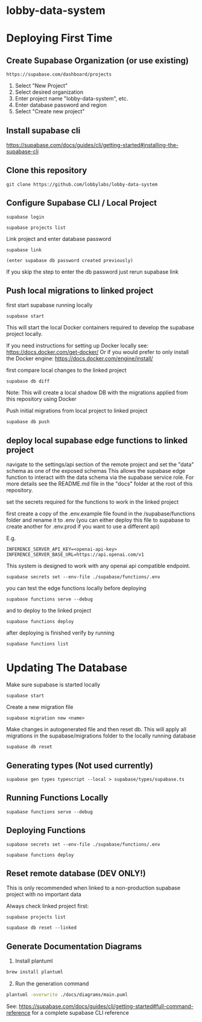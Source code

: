 # lobby-data-system

# Deploying First Time

## Create Supabase Organization (or use existing)

    https://supabase.com/dashboard/projects

1. Select "New Project"
2. Select desired organization
3. Enter project name "lobby-data-system", etc.
4. Enter database password and region
5. Select "Create new project"
## Install supabase cli

https://supabase.com/docs/guides/cli/getting-started#installing-the-supabase-cli

## Clone this repository
```
git clone https://github.com/lobbylabs/lobby-data-system
```

## Configure Supabase CLI / Local Project
```
supabase login

supabase projects list
```

Link project and enter database password
```
supabase link

(enter supabase db password created previously)
```

If you skip the step to enter the db password just rerun supabase link


## Push local migrations to linked project

first start supabase running locally
```
supabase start
```
This will start the local Docker containers required to develop the supabase project locally.

If you need instructions for setting up Docker locally see: https://docs.docker.com/get-docker/
Or if you would prefer to only install the Docker engine: https://docs.docker.com/engine/install/

first compare local changes to the linked project
```
supabase db diff
```
Note: This will create a local shadow DB with the migrations applied from this repository using Docker


Push initial migrations from local project to linked project
```
supabase db push
```

## deploy local supabase edge functions to linked project

navigate to the settings/api section of the remote project and set the "data" schema as one of the exposed schemas
This allows the supabase edge function to interact with the data schema via the supabase service role.
For more details see the README.md file in the "docs" folder at the root of this repository.

set the secrets required for the functions to work in the linked project

first create a copy of the .env.example file found in the /supabase/functions folder and rename it to .env (you can either deploy this file to supabase to create another for .env.prod if you want to use a different api)

E.g.
```
INFERENCE_SERVER_API_KEY=<openai-api-key>
INFERENCE_SERVER_BASE_URL=https://api.openai.com/v1
```
This system is designed to work with any openai api compatible endpoint.

```
supabase secrets set --env-file ./supabase/functions/.env
```

you can test the edge functions locally before deploying
```
supabase functions serve --debug
```

and to deploy to the linked project
```
supabase functions deploy
```

after deploying is finished verify by running
```
supabase functions list
```

# Updating The Database
Make sure supabase is started locally
```
supabase start
```

Create a new migration file
```
supabase migration new <name>
```

Make changes in autogenerated file and then reset db. This will apply all migrations in the supabase/migrations folder to the locally running database

```
supabase db reset
```

## Generating types (Not used currently)
```
supabase gen types typescript --local > supabase/types/supabase.ts
```

## Running Functions Locally
```
supabase functions serve --debug
```

## Deploying Functions
```
supabase secrets set --env-file ./supabase/functions/.env
```

```
supabase functions deploy
```

## Reset remote database (DEV ONLY!)
This is only recommended when linked to a non-production supabase project with no important data

Always check linked project first:
```
supabase projects list
```

```
supabase db reset --linked
```

## Generate Documentation Diagrams

1. Install plantuml

```bash
brew install plantuml
```

2. Run the generation command
```bash
plantuml -overwrite ./docs/diagrams/main.puml
```


See: https://supabase.com/docs/guides/cli/getting-started#full-command-reference for a complete supabase CLI reference
